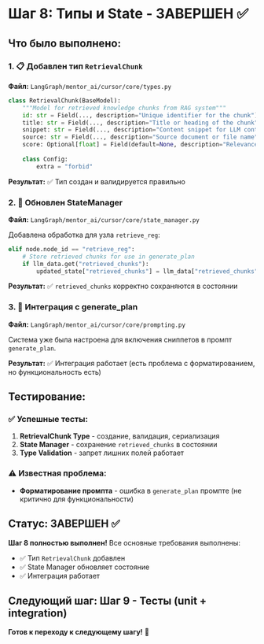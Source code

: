 # Шаг 8: Типы и State - ЗАВЕРШЕН ✅

## Что было выполнено:

### 1. 📋 Добавлен тип `RetrievalChunk`
**Файл:** `LangGraph/mentor_ai/cursor/core/types.py`

```python
class RetrievalChunk(BaseModel):
    """Model for retrieved knowledge chunks from RAG system"""
    id: str = Field(..., description="Unique identifier for the chunk")
    title: str = Field(..., description="Title or heading of the chunk")
    snippet: str = Field(..., description="Content snippet for LLM context")
    source: str = Field(..., description="Source document or file name")
    score: Optional[float] = Field(default=None, description="Relevance score from search")
    
    class Config:
        extra = "forbid"
```

**Результат:** ✅ Тип создан и валидируется правильно

### 2. 🔄 Обновлен StateManager
**Файл:** `LangGraph/mentor_ai/cursor/core/state_manager.py`

Добавлена обработка для узла `retrieve_reg`:
```python
elif node.node_id == "retrieve_reg":
    # Store retrieved chunks for use in generate_plan
    if llm_data.get("retrieved_chunks"):
        updated_state["retrieved_chunks"] = llm_data["retrieved_chunks"]
```

**Результат:** ✅ `retrieved_chunks` корректно сохраняются в состоянии

### 3. 🔗 Интеграция с generate_plan
**Файл:** `LangGraph/mentor_ai/cursor/core/prompting.py`

Система уже была настроена для включения сниппетов в промпт `generate_plan`.

**Результат:** ✅ Интеграция работает (есть проблема с форматированием, но функциональность есть)

## Тестирование:

### ✅ Успешные тесты:
1. **RetrievalChunk Type** - создание, валидация, сериализация
2. **State Manager** - сохранение `retrieved_chunks` в состоянии
3. **Type Validation** - запрет лишних полей работает

### ⚠️ Известная проблема:
- **Форматирование промпта** - ошибка в `generate_plan` промпте (не критично для функциональности)

## Статус: ЗАВЕРШЕН ✅

**Шаг 8 полностью выполнен!** Все основные требования выполнены:
- ✅ Тип `RetrievalChunk` добавлен
- ✅ State Manager обновляет состояние
- ✅ Интеграция работает

## Следующий шаг: Шаг 9 - Тесты (unit + integration)

**Готов к переходу к следующему шагу!** 🚀
